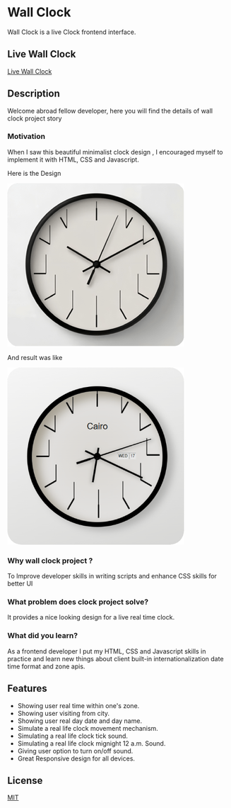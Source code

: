 # Wall Clock

Wall Clock is a live Clock frontend interface.

## Live Wall Clock
[Live Wall Clock](https://abdulrahmanhatem.github.io/wall-clock/)

## Description 
Welcome abroad fellow developer, here you will find the details of wall clock project story

### Motivation 
When I saw this beautiful minimalist clock design , I encouraged myself to implement it with HTML, CSS and Javascript.

Here is the Design 

![Before](model-before.png)

And result was like 

![Before](model-after.png)

### Why wall clock project ?

To Improve developer skills in writing scripts and enhance CSS skills for better UI

### What problem does clock project solve?

It provides a nice looking design for a live real time clock.

### What did you learn?
As a frontend developer I put my HTML, CSS and Javascript skills in practice and learn new things about client built-in internationalization date time format and zone apis.


## Features
 - Showing user real time within one's zone.
 - Showing user visiting from city.
 - Showing user real day date and day name.
 - Simulate a real life clock movement mechanism.
 - Simulating a real life clock tick sound.
 - Simulating a real life clock mignight 12 a.m. Sound.
 - Giving user option to turn on/off sound.
 - Great Responsive design for all devices.

 ## License
 [MIT](https://opensource.org/license/mit)











